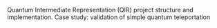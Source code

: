 Quantum Intermediate Representation (QIR) project structure and implementation.
Case study: validation of simple quantum teleportation